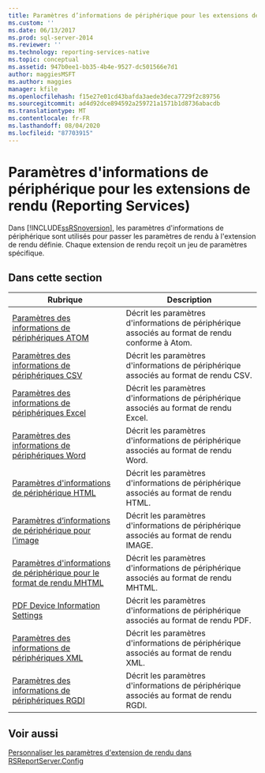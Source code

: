```yaml
---
title: Paramètres d’informations de périphérique pour les extensions de rendu (Reporting Services) | Microsoft Docs
ms.custom: ''
ms.date: 06/13/2017
ms.prod: sql-server-2014
ms.reviewer: ''
ms.technology: reporting-services-native
ms.topic: conceptual
ms.assetid: 947b0ee1-bb35-4b4e-9527-dc501566e7d1
author: maggiesMSFT
ms.author: maggies
manager: kfile
ms.openlocfilehash: f15e27e01cd43bafda3aede3deca7729f2c89756
ms.sourcegitcommit: ad4d92dce894592a259721a1571b1d8736abacdb
ms.translationtype: MT
ms.contentlocale: fr-FR
ms.lasthandoff: 08/04/2020
ms.locfileid: "87703915"
---
```

# <a name="device-information-settings-for-rendering-extensions-reporting-services"></a>Paramètres d'informations de périphérique pour les extensions de rendu (Reporting Services)
  Dans [!INCLUDE[ssRSnoversion](../includes/ssrsnoversion-md.md)], les paramètres d'informations de périphérique sont utilisés pour passer les paramètres de rendu à l'extension de rendu définie. Chaque extension de rendu reçoit un jeu de paramètres spécifique.  
  
## <a name="in-this-section"></a>Dans cette section  
  
|Rubrique|Description|  
|-----------|-----------------|  
|[Paramètres des informations de périphériques ATOM](../../2014/reporting-services/atom-device-information-settings.md)|Décrit les paramètres d'informations de périphérique associés au format de rendu conforme à Atom.|  
|[Paramètres des informations de périphériques CSV](csv-device-information-settings.md)|Décrit les paramètres d'informations de périphérique associés au format de rendu CSV.|  
|[Paramètres des informations de périphériques Excel](excel-device-information-settings.md)|Décrit les paramètres d'informations de périphérique associés au format de rendu Excel.|  
|[Paramètres des informations de périphériques Word](word-device-information-settings.md)|Décrit les paramètres d'informations de périphérique associés au format de rendu Word.|  
|[Paramètres d'informations de périphérique HTML](html-device-information-settings.md)|Décrit les paramètres d'informations de périphérique associés au format de rendu HTML.|  
|[Paramètres d’informations de périphérique pour l’image](image-device-information-settings.md)|Décrit les paramètres d'informations de périphérique associés au format de rendu IMAGE.|  
|[Paramètres d'informations de périphérique pour le format de rendu MHTML](mhtml-device-information-settings.md)|Décrit les paramètres d'informations de périphérique associés au format de rendu MHTML.|  
|[PDF Device Information Settings](pdf-device-information-settings.md)|Décrit les paramètres d'informations de périphérique associés au format de rendu PDF.|  
|[Paramètres des informations de périphériques XML](xml-device-information-settings.md)|Décrit les paramètres d'informations de périphérique associés au format de rendu XML.|  
|[Paramètres des informations de périphériques RGDI](rgdi-device-information-settings.md)|Décrit les paramètres d'informations de périphérique associés au format de rendu RGDI.|  
  
## <a name="see-also"></a>Voir aussi  
 [Personnaliser les paramètres d'extension de rendu dans RSReportServer.Config](customize-rendering-extension-parameters-in-rsreportserver-config.md)  
  
  
